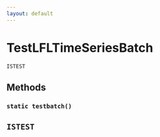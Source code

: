 ```yaml
---
layout: default
---
```

# TestLFLTimeSeriesBatch

`ISTEST`
## Methods
### `static testbatch()`

`ISTEST`
---
